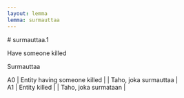 ```yaml
---
layout: lemma
lemma: surmauttaa
---
```


<div class="sense">
# <span class="sensename">surmauttaa.1</span>

<span class="description">Have someone killed</span>

<span class="description">Surmauttaa</span>

A0 | Entity having someone killed |   | Taho, joka surmauttaa |  
A1 | Entity killed |   | Taho, joka surmataan |  

</div>

